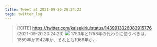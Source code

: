 ```yaml
---
title: Tweet at 2021-09-20 20:24:23
tags: twitter_log
---
```


> [!CITE] https://twitter.com/kaisekiriu/status/1439913326083915776 (2021-09-20 20:24:23)
> ![](https://twitter.com/kaisekiriu/status/1439913326083915776)
> 1753年と1758年の代わりに使うべきは、1859年か1942年か、それとも1966年か。
